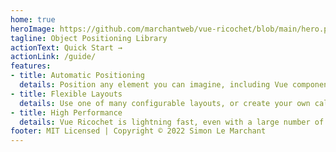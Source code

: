 ```yaml
---
home: true
heroImage: https://github.com/marchantweb/vue-ricochet/blob/main/hero.png?raw=true
tagline: Object Positioning Library
actionText: Quick Start →
actionLink: /guide/
features:
- title: Automatic Positioning
  details: Position any element you can imagine, including Vue components.
- title: Flexible Layouts
  details: Use one of many configurable layouts, or create your own callback function.
- title: High Performance
  details: Vue Ricochet is lightning fast, even with a large number of elements.
footer: MIT Licensed | Copyright © 2022 Simon Le Marchant
---
```

